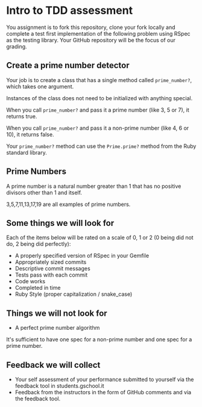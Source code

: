 # Intro to TDD assessment

You assignment is to fork this repository, clone your fork locally and complete a test first implementation of the following problem using RSpec as the testing library. Your GitHub repository will be the focus of our grading.

## Create a prime number detector

Your job is to create a class that has a single method called `prime_number?`, which takes one argument.

Instances of the class does not need to be initialized with anything special.

When you call `prime_number?` and pass it a prime number (like 3, 5 or 7), it returns true.

When you call `prime_number?` and pass it a non-prime number (like 4, 6 or 10), it returns false.

Your `prime_number?` method can use the `Prime.prime?` method from the Ruby standard library.

## Prime Numbers

A prime number is a natural number greater than 1 that has no positive divisors other than 1 and itself.

3,5,7,11,13,17,19 are all examples of prime numbers.

##  Some things we will look for

Each of the items below will be rated on a scale of 0, 1 or 2 (0 being did not do, 2 being did perfectly):

* A properly specified version of RSpec in your Gemfile
* Appropriately sized commits
* Descriptive commit messages
* Tests pass with each commit
* Code works
* Completed in time
* Ruby Style (proper capitalization / snake_case)

## Things we will not look for

* A perfect prime number algorithm
 
It's sufficient to have one spec for a non-prime number and one spec for a prime number.

## Feedback we will collect

* Your self assessment of your performance submitted to yourself via the feedback tool in students.gschool.it
* Feedback from the instructors in the form of GitHub comments and via the feedback tool.
